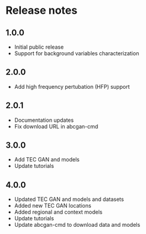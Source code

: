 # Release notes

## 1.0.0
- Initial public release
- Support for background variables characterization

## 2.0.0
- Add high frequency pertubation (HFP) support

## 2.0.1
- Documentation updates
- Fix download URL in abcgan-cmd

## 3.0.0
- Add TEC GAN and models
- Update tutorials

## 4.0.0
- Updated TEC GAN and models and datasets
- Added new TEC GAN locations
- Added regional and context models
- Update tutorials
- Update abcgan-cmd to download data and models
